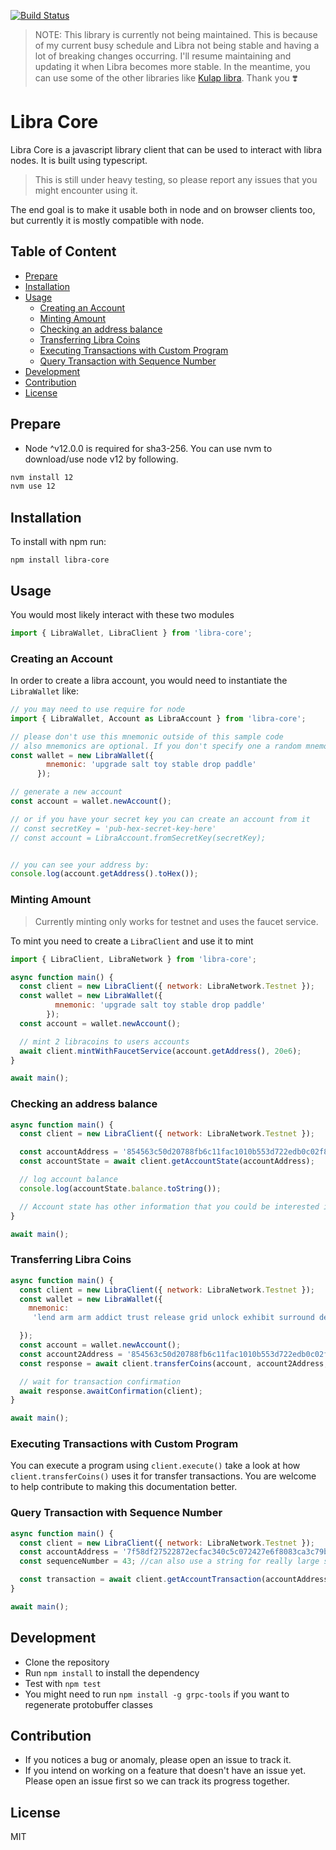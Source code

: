 [![Build Status](https://travis-ci.org/perfectmak/libra-core.svg?branch=master)](https://travis-ci.org/perfectmak/libra-core)

> NOTE: This library is currently not being maintained. This is because of my current busy schedule and Libra not being stable and having a lot of breaking changes occurring. I'll resume maintaining and updating it when Libra becomes more stable. In the meantime, you can use some of the other libraries like [Kulap libra](https://github.com/kulapio/libra-core#readme). Thank you ❣️

# Libra Core 

Libra Core is a javascript library client that can be used to interact with libra nodes. It is built using typescript.

> This is still under heavy testing, so please report any issues that you might encounter using it.

The end goal is to make it usable both in node and on browser clients too, but currently it is mostly compatible with node.

## Table of Content

<!-- toc -->

- [Prepare](#prepare)
- [Installation](#installation)
- [Usage](#usage)
  * [Creating an Account](#creating-an-account)
  * [Minting Amount](#minting-amount)
  * [Checking an address balance](#checking-an-address-balance)
  * [Transferring Libra Coins](#transferring-libra-coins)
  * [Executing Transactions with Custom Program](#executing-transactions-with-custom-program)
  * [Query Transaction with Sequence Number](#query-transaction-with-sequence-number)
- [Development](#development)
- [Contribution](#contribution)
- [License](#license)

<!-- tocstop -->

## Prepare
- Node ^v12.0.0 is required for sha3-256.
You can use nvm to download/use node v12 by following.
```sh
nvm install 12
nvm use 12
```

## Installation
To install with npm run:

```
npm install libra-core
```

## Usage

You would most likely interact with these two modules

```javascript
import { LibraWallet, LibraClient } from 'libra-core';
```

### Creating an Account

In order to create a libra account, you would need to instantiate the `LibraWallet` like:

```javascript
// you may need to use require for node
import { LibraWallet, Account as LibraAccount } from 'libra-core';

// please don't use this mnemonic outside of this sample code
// also mnemonics are optional. If you don't specify one a random mnemonic is generated and used.
const wallet = new LibraWallet({
        mnemonic: 'upgrade salt toy stable drop paddle'
      });

// generate a new account
const account = wallet.newAccount();

// or if you have your secret key you can create an account from it
// const secretKey = 'pub-hex-secret-key-here' 
// const account = LibraAccount.fromSecretKey(secretKey);


// you can see your address by:
console.log(account.getAddress().toHex());
```

### Minting Amount
> Currently minting only works for testnet and uses the faucet service.

To mint you need to create a `LibraClient` and use it to mint

```javascript
import { LibraClient, LibraNetwork } from 'libra-core';

async function main() {
  const client = new LibraClient({ network: LibraNetwork.Testnet });
  const wallet = new LibraWallet({
          mnemonic: 'upgrade salt toy stable drop paddle'
        });
  const account = wallet.newAccount();

  // mint 2 libracoins to users accounts
  await client.mintWithFaucetService(account.getAddress(), 20e6);
}

await main();

```

### Checking an address balance

```javascript
async function main() {
  const client = new LibraClient({ network: LibraNetwork.Testnet });

  const accountAddress = '854563c50d20788fb6c11fac1010b553d722edb0c02f87c2edbdd3923726d13f';
  const accountState = await client.getAccountState(accountAddress);

  // log account balance
  console.log(accountState.balance.toString());

  // Account state has other information that you could be interested in such as `sequenceNumber`.
}

await main();
```

### Transferring Libra Coins

```javascript
async function main() {
  const client = new LibraClient({ network: LibraNetwork.Testnet });
  const wallet = new LibraWallet({
    mnemonic:
     'lend arm arm addict trust release grid unlock exhibit surround deliver front link bean night dry tuna pledge expect net ankle process mammal great',

  });
  const account = wallet.newAccount();
  const account2Address = '854563c50d20788fb6c11fac1010b553d722edb0c02f87c2edbdd3923726d13f';
  const response = await client.transferCoins(account, account2Address, 1e6);

  // wait for transaction confirmation
  await response.awaitConfirmation(client);
}

await main();
```

### Executing Transactions with Custom Program
You can execute a program using `client.execute()` take a look at how `client.transferCoins()` uses it for transfer transactions.
You are welcome to help contribute to making this documentation better.

### Query Transaction with Sequence Number
```javascript
async function main() {
  const client = new LibraClient({ network: LibraNetwork.Testnet });
  const accountAddress = '7f58df27522872ecfac340c5c072427e6f8083ca3c79bb748cdd1ae073dacc42';
  const sequenceNumber = 43; //can also use a string for really large sequence numbers;

  const transaction = await client.getAccountTransaction(accountAddress, sequenceNumber);
}

await main();
```

## Development
- Clone the repository
- Run `npm install` to install the dependency
- Test with `npm test`
- You might need to run `npm install -g grpc-tools` if you want to regenerate protobuffer classes

## Contribution
- If you notices a bug or anomaly, please open an issue to track it.
- If you intend on working on a feature that doesn't have an issue yet. Please open an issue first so we can track its progress together.


## License
MIT
